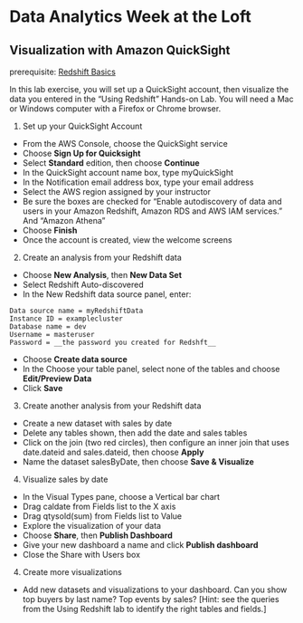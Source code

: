 # Data Analytics Week at the Loft
## Visualization with Amazon QuickSight

prerequisite: [Redshift Basics](https://github.com/wrbaldwin/da-week/blob/master/Labs/Redshift-Basics.md)

In this lab exercise, you will set up a QuickSight account, then visualize the data you entered in the “Using Redshift” Hands-on Lab. You will need a Mac or Windows computer with a Firefox or Chrome browser.

1.	Set up your QuickSight Account
*	From the AWS Console, choose the QuickSight service
*	Choose **Sign Up for Quicksight**
*	Select **Standard** edition, then choose **Continue**
*	In the QuickSight account name box, type myQuickSight
*	In the Notification email address box, type your email address
*	Select the AWS region assigned by your instructor
*	Be sure the boxes are checked for “Enable autodiscovery of data and users in your Amazon Redshift, Amazon RDS and AWS IAM services.” And “Amazon Athena”
*	Choose **Finish**
*	Once the account is created, view the welcome screens

2.	Create an analysis from your Redshift data
*	Choose **New Analysis**, then **New Data Set**
* Select Redshift Auto-discovered
*	In the New Redshift data source panel, enter:

```
Data source name = myRedshiftData
Instance ID = examplecluster
Database name = dev
Username = masteruser
Password = __the password you created for Redshft__
```

*	Choose **Create data source**
*	In the Choose your table panel, select none of the tables and choose **Edit/Preview Data**
* Click **Save**

3. Create another analysis from your Redshift data
*	Create a new dataset with sales by date
*	Delete any tables shown, then add the date and sales tables
*	Click on the join (two red circles), then configure an inner join that uses date.dateid and sales.dateid, then choose **Apply**
*	Name the dataset salesByDate, then choose **Save & Visualize**

4.	Visualize sales by date
*	In the Visual Types pane, choose a Vertical bar chart
*	Drag caldate from Fields list to the X axis
* Drag qtysold(sum) from Fields list to Value
*	Explore the visualization of your data
*	Choose **Share**, then **Publish Dashboard**
* Give your new dashboard a name and click **Publish dashboard**
* Close the Share with Users box

4.	Create more visualizations
*	Add new datasets and visualizations to your dashboard. Can you show top buyers by last name? Top events by sales?
[Hint: see the queries from the Using Redshift lab to identify the right tables and fields.]


